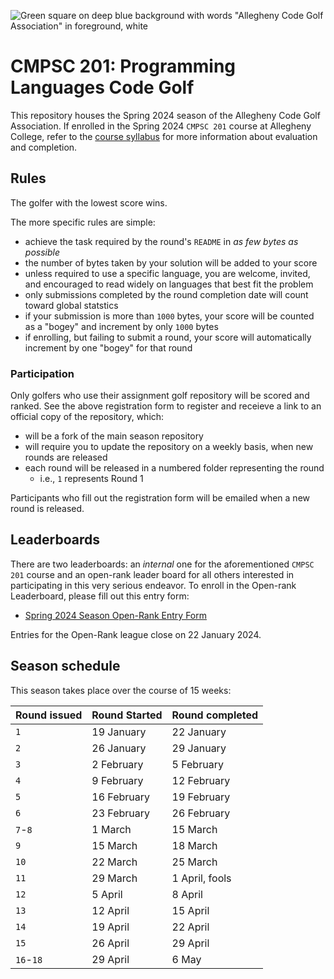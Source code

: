 ![Green square on deep blue background with words "Allegheny Code Golf Association" in foreground, white](https://github.com/allegheny-college-cmpsc-201-spring-2024/golf/assets/1552764/d3ee6a91-74c9-482b-84eb-ec9a2e8dee05)

# CMPSC 201: Programming Languages Code Golf

This repository houses the Spring 2024 season of the Allegheny Code Golf Association. If enrolled in the Spring 2024 `CMPSC 201` course at Allegheny
College, refer to the [course syllabus](https://github.com/allegheny-college-cmpsc-201-spring-2024/course-materials/blob/main/README.md) for more 
information about evaluation and completion.

## Rules

The golfer with the lowest score wins.

The more specific rules are simple: 

* achieve the task required by the round's `README` in _as few bytes as possible_
* the number of bytes taken by your solution will be added to your score
* unless required to use a specific language, you are welcome, invited, and encouraged to read widely on languages that best fit the problem
* only submissions completed by the round completion date will count toward global statstics
* if your submission is more than `1000` bytes, your score will be counted as a "bogey" and increment by only `1000` bytes
* if enrolling, but failing to submit a round, your score will automatically increment by one "bogey" for that round

### Participation

Only golfers who use their assignment golf repository will be scored and ranked. See the above registration form to register and receieve
a link to an official copy of the repository, which:

* will be a fork of the main season repository
* will require you to update the repository on a weekly basis, when new rounds are released
* each round will be released in a numbered folder representing the round
  * i.e., `1` represents Round 1

Participants who fill out the registration form will be emailed when a new round is released.

## Leaderboards

There are two leaderboards: an _internal_ one for the aforementioned `CMPSC 201` course and an open-rank leader board for all others interested
in participating in this very serious endeavor. To enroll in the Open-rank Leaderboard, please fill out this entry form:

* [Spring 2024 Season Open-Rank Entry Form](https://chompe.rs/acga-spring-2024-registration)

Entries for the Open-Rank league close on 22 January 2024.

## Season schedule

This season takes place over the course of 15 weeks:

|Round issued |Round  Started |Round completed |
|:----------------|:--------------|:---------------|
|`1`                |19 January     |22 January      |
|`2`                |26 January     |29 January      |
|`3`                |2 February     |5 February      |
|`4`                |9 February     |12 February     |
|`5`                |16 February    |19 February     |
|`6`                |23 February    |26 February     |
|`7`-`8`              |1 March        |15 March        |
|`9`                |15 March       |18 March        |
|`10`               |22 March       |25 March        |
|`11`               |29 March       |1 April, fools  |
|`12`               |5 April        |8 April         |
|`13`               |12 April       |15 April        |
|`14`               |19 April       |22 April        |
|`15`               |26 April       |29 April        |
|`16`-`18`            |29 April       |6 May           |
